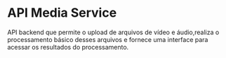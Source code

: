 # API Media Service

API backend que permite o upload de arquivos de vídeo e áudio,realiza o processamento básico desses arquivos e fornece uma interface para acessar os resultados do processamento.
